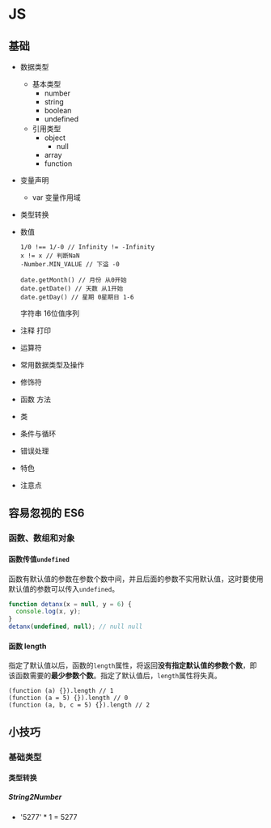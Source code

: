 # JS

## 基础

- 数据类型
  - 基本类型
    - number
    - string
    - boolean
    - undefined
  - 引用类型
    - object
      - null
    - array
    - function
  
- 变量声明
  
  - var 变量作用域
  
- 类型转换

- 数值

  ```
  1/0 !== 1/-0 // Infinity != -Infinity
  x != x // 判断NaN
  -Number.MIN_VALUE // 下溢 -0
  
  ```

  

  ```
  date.getMonth() // 月份 从0开始
  date.getDate() // 天数 从1开始
  date.getDay() // 星期 0星期日 1-6
  ```

  字符串 16位值序列

  

  

  

  

  

- 注释 打印

- 运算符

- 常用数据类型及操作

- 修饰符

- 函数 方法

- 类

- 条件与循环

- 错误处理

- 特色

- 注意点











## 容易忽视的 ES6

### 函数、数组和对象

#### 函数传值`undefined`

函数有默认值的参数在参数个数中间，并且后面的参数不实用默认值，这时要使用默认值的参数可以传入`undefined`。

```js
function detanx(x = null, y = 6) {
  console.log(x, y);
}
detanx(undefined, null); // null null
```



#### 函数 length

指定了默认值以后，函数的`length`属性，将返回**没有指定默认值的参数个数**，即该函数需要的**最少参数个数**。指定了默认值后，`length`属性将失真。

```
(function (a) {}).length // 1
(function (a = 5) {}).length // 0
(function (a, b, c = 5) {}).length // 2
```







## 小技巧



### 基础类型



#### 类型转换

##### String2Number

- '5277' * 1 = 5277
